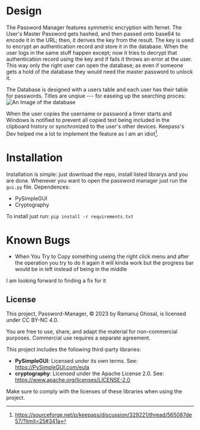 # Design 
The Password Manager features symmetric encryption with fernet. The User's Master Password gets hashed, and then passed onto base64 to encode it in the URL; then, it derives the key from the result. The key is used to encrypt an authentication record and store it in the database. When the user logs in the same stuff happen except; now it tries to decrypt that authentication record using the key and if fails it throws an error at the user. This way only the right user can open the database; as even if someone gets a hold of the database they would need the master password to unlock it.

The Database is designed with a users table and each user has their table for passwords. Titles are unqiue --- for easeing up the searching proces:
![An Image of the database](https://github.com/Wandering-Explorer/password_manager/assets/102423760/62445458-1374-45c2-ac2e-c1ff6585973e)

When the user copies the username or password a timer starts and Windows is notified to prevent all copied text being included in the clipboard history or synchronized to the user's other devices. Keepass's Dev helped me a lot to implement the feature as I am an idiot[^1].

# Installation 
Installation is simple: just download the repo, install listed librarys and you are done. Whenever you want to open the password manager just run the `gui.py` file.
Dependences:
- PySimpleGUI
- Cryptography

To install just run: ```pip install -r requirements.txt```
  
# Known Bugs
- When You Try to Copy something useing the right click menu and after the operation you try to do it again it will kinda work but the progress bar would be in left instead of being in the middle

I am looking forward to finding a fix for it 

## License
This project, Password-Manager, © 2023 by Ramanuj Ghosal, is licensed under CC BY-NC 4.0.

You are free to use, share, and adapt the material for non-commercial purposes. Commercial use requires a separate agreement.

This project includes the following third-party libraries:
- **PySimpleGUI**: Licensed under its own terms. See: https://PySimpleGUI.com/eula
- **cryptography**: Licensed under the Apache License 2.0. See: https://www.apache.org/licenses/LICENSE-2.0

Make sure to comply with the licenses of these libraries when using the project.

[^1]: https://sourceforge.net/p/keepass/discussion/329221/thread/565087de57/?limit=25#341a

